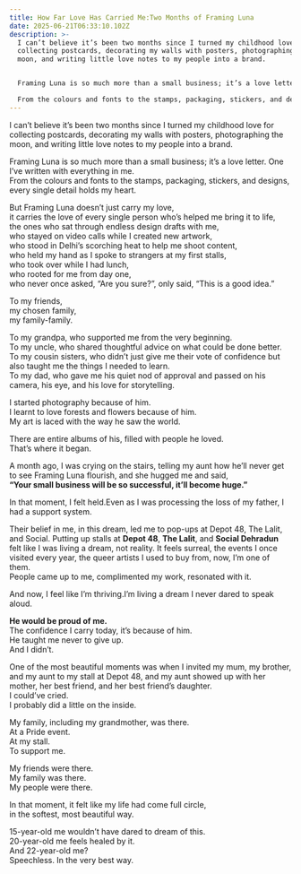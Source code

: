 ```yaml
---
title: How Far Love Has Carried Me:Two Months of Framing Luna
date: 2025-06-21T06:33:10.102Z
description: >-
  I can’t believe it’s been two months since I turned my childhood love for
  collecting postcards, decorating my walls with posters, photographing the
  moon, and writing little love notes to my people into a brand.


  Framing Luna is so much more than a small business; it’s a love letter. One I’ve written with everything in me.\

  From the colours and fonts to the stamps, packaging, stickers, and designs, every single detail holds my heart.
---
```

I can’t believe it’s been two months since I turned my childhood love for collecting postcards, decorating my walls with posters, photographing the moon, and writing little love notes to my people into a brand.

Framing Luna is so much more than a small business; it’s a love letter. One I’ve written with everything in me.\
From the colours and fonts to the stamps, packaging, stickers, and designs, every single detail holds my heart.

But Framing Luna doesn’t just carry my love,\
it carries the love of every single person who’s helped me bring it to life,\
the ones who sat through endless design drafts with me,\
who stayed on video calls while I created new artwork,\
who stood in Delhi’s scorching heat to help me shoot content,\
who held my hand as I spoke to strangers at my first stalls,\
who took over while I had lunch,\
who rooted for me from day one,\
who never once asked, “Are you sure?”, only said, “This is a good idea.”



To my friends,\
my chosen family,\
my family-family.

To my grandpa, who supported me from the very beginning.\
To my uncle, who shared thoughtful advice on what could be done better.\
To my cousin sisters, who didn’t just give me their vote of confidence but also taught me the things I needed to learn.\
To my dad, who gave me his quiet nod of approval and passed on his camera, his eye, and his love for storytelling.



I started photography because of him.\
I learnt to love forests and flowers because of him.\
My art is laced with the way he saw the world.

There are entire albums of his, filled with people he loved.\
That’s where it began.



A month ago, I was crying on the stairs, telling my aunt how he’ll never get to see Framing Luna flourish, and she hugged me and said,\
**“Your small business will be so successful, it’ll become huge.”**

In that moment, I felt held.Even as I was processing the loss of my father, I had a support system.



Their belief in me, in this dream, led me to pop-ups at Depot 48, The Lalit, and Social. Putting up stalls at **Depot 48**, **The Lalit**, and **Social Dehradun** felt like I was living a dream, not reality. It feels surreal, the events I once visited every year, the queer artists I used to buy from, now, I’m one of them.\
People came up to me, complimented my work, resonated with it.

And now, I feel like I’m thriving.I’m living a dream I never dared to speak aloud.



**He would be proud of me.**\
The confidence I carry today, it’s because of him.\
He taught me never to give up.\
And I didn’t.



One of the most beautiful moments was when I invited my mum, my brother, and my aunt to my stall at Depot 48, and my aunt showed up with her mother, her best friend, and her best friend’s daughter.\
I could’ve cried.\
I probably did a little on the inside.



My family, including my grandmother, was there.\
At a Pride event.\
At my stall.\
To support me.

My friends were there.\
My family was there.\
My people were there.



In that moment, it felt like my life had come full circle,\
in the softest, most beautiful way.

15-year-old me wouldn’t have dared to dream of this.\
20-year-old me feels healed by it.\
And 22-year-old me?\
Speechless. In the very best way.